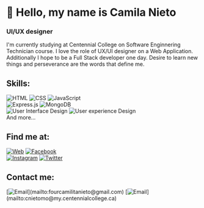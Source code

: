    
# 👋 Hello, my name is Camila Nieto
### UI/UX designer

<!--
**CamilaNieto-Centennial/CamilaNieto-Centennial** is a ✨ _special_ ✨ repository because its `README.md` (this file) appears on your GitHub profile.-->

I'm currently studying at Centennial College on Software Enginnering Technician course.
I love the role of UX/UI designer on a Web Application. Additionally I hope to be a Full Stack developer one day.
Desire to learn new things and perseverance are the words that define me.

## Skills:

![HTML](https://img.shields.io/badge/HTML-FF461E?style=for-the-badge&logo=html5&logoColor=white&labelColor=101010)
![CSS](https://img.shields.io/badge/CSS-2783FF?style=for-the-badge&logo=CSS3&logocolor=white&labelColor=101010)
![JavaScript](https://img.shields.io/badge/JavaScript-FFE312?style=for-the-badge&logo=JavaScript&logoColor=white&labelColor=101010)</br>
![Express.js](https://img.shields.io/badge/Express.js-403A3A?style=for-the-badge&logo=Node.js&logoColor=white&labelColor=101010)
![MongoDB](https://img.shields.io/badge/MongoDB-12A006?style=for-the-badge&logo=MongoDB&logoColor=white&labelColor=101010)</br>
![User Interface Design](https://img.shields.io/badge/User_Interface_Design-000000?style=for-the-badge&logo=uiux&logoColor=white&labelColor=101010)
![User experience Design](https://img.shields.io/badge/User_experience_Design-000000?style=for-the-badge&logo=uiux&logoColor=white&labelColor=101010)</br>
And more...

## Find me at:
[![Web](https://img.shields.io/badge/My_Own_Web-camilanieto.com-14a1f0?style=for-the-badge&logo=wordpress&logoColor=white&labelColor=101010)]()
[![Facebook](https://img.shields.io/badge/Facebook-@camilanieto-1877F2?style=for-the-badge&logo=facebook&logoColor=white&labelColor=101010)](https://facebook.com/camila.nieto.3192)
</br>
[![Instagram](https://img.shields.io/badge/Instagram-@camilanieto4444-E4405F?style=for-the-badge&logo=instagram&logoColor=white&labelColor=101010)](https://www.instagram.com/camilanieto4444/)
[![Twitter](https://img.shields.io/badge/Twitter-@Camila84071589-14a1f0?style=for-the-badge&logo=twitter&logoColor=white&labelColor=101010)](https://twitter.com/Camila84071589)

## Contact me:

[![Email](https://img.shields.io/badge/fourcamilitanieto@gmail.com-my_personal_email_(slow_response)-D14836?style=for-the-badge&logo=gmail&logoColor=white&labelColor=101010)](mailto:fourcamilitanieto@gmail.com)
[![Email](https://img.shields.io/badge/cnietomo@my.centennialcollege.ca-my_centennial_college_email_(quick_response)-orange?style=for-the-badge&logo=gmail&logoColor=white&labelColor=101010)](mailto:cnietomo@my.centennialcollege.ca)
